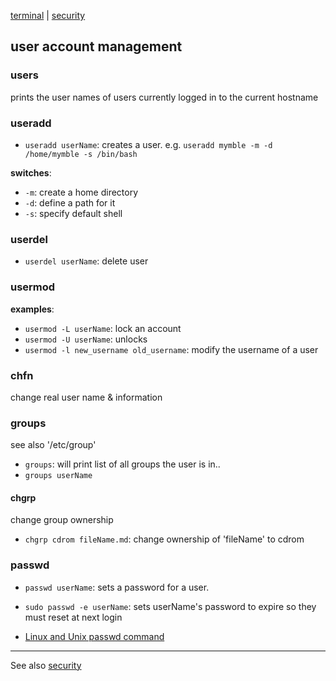 [terminal](terminal.md) | [security](security.md)

## user account management

### users
prints the user names of users currently logged in to the current hostname

### useradd
- `useradd userName`: creates a user.
e.g. `useradd mymble -m -d /home/mymble -s /bin/bash`

**switches**:
- `-m`: create a home directory
- `-d`: define a path for it
- `-s`: specify default shell

### userdel
- `userdel userName`: delete user

### usermod
**examples**:
- `usermod -L userName`: lock an account
- `usermod -U userName`: unlocks
- `usermod -l new_username old_username`: modify the username of a user

### chfn
change real user name & information

### groups
see also '/etc/group'
- `groups`: will print list of all groups the user is in..
- `groups userName`

#### chgrp
change group ownership
- `chgrp cdrom fileName.md`: change ownership of 'fileName' to cdrom

### passwd
- `passwd userName`: sets a password for a user.
- `sudo passwd -e userName`: sets userName's password to expire so they must reset at next login

- [Linux and Unix passwd command](http://www.computerhope.com/unix/upasswor.htm)

---

See also [security](security.md)
